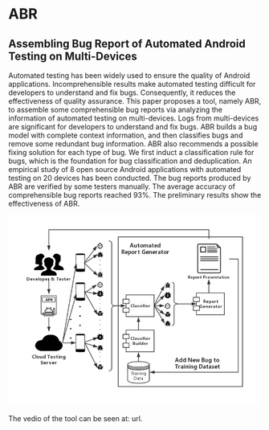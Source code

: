# ABR
## Assembling Bug Report of Automated Android Testing on Multi-Devices

Automated testing has been widely used to ensure the quality of Android applications. Incomprehensible results make automated testing difficult for developers to understand and fix bugs. Consequently, it reduces the effectiveness of quality assurance. This paper proposes a tool, namely ABR, to assemble some comprehensible bug reports via analyzing the information of automated testing on multi-devices. Logs from multi-devices are significant for developers to understand and fix bugs. ABR builds a bug model with complete context information, and then classifies bugs and remove some redundant bug information. ABR also recommends a possible fixing solution for each type of bug. We first induct a classification rule for bugs, which is the foundation for bug classification and deduplication. An empirical study of 8 open source Android applications with automated testing on 20 devices has been conducted. The bug reports produced by ABR are verified by some testers manually. The average accuracy of comprehensible bug reports reached 93%. The preliminary results show the effectiveness of ABR.

![workflow](workflow.png)

The vedio of the tool can be seen at: url.
